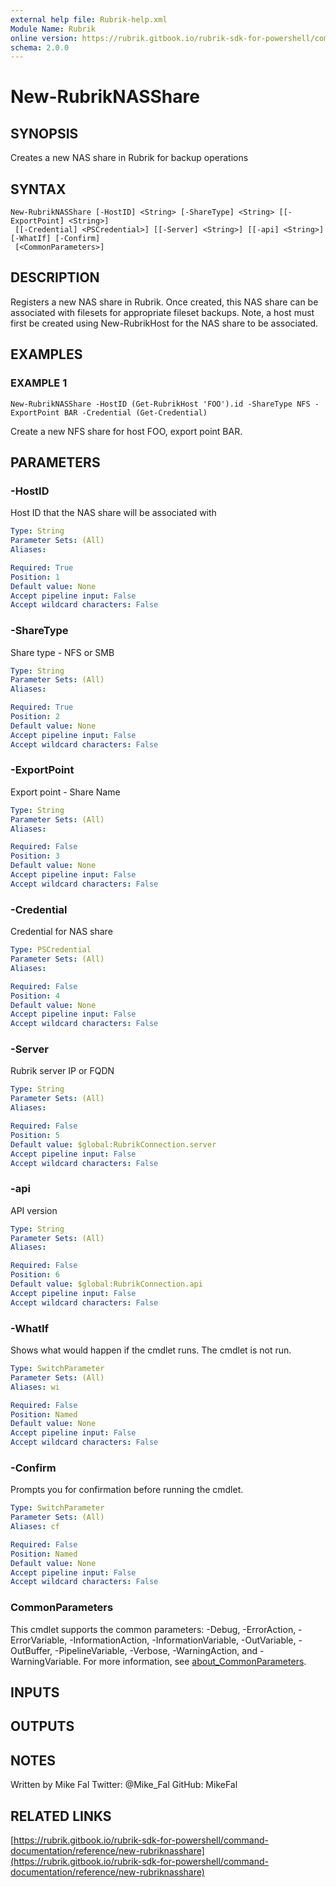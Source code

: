 ```yaml
---
external help file: Rubrik-help.xml
Module Name: Rubrik
online version: https://rubrik.gitbook.io/rubrik-sdk-for-powershell/command-documentation/reference/new-rubriknasshare
schema: 2.0.0
---
```


# New-RubrikNASShare

## SYNOPSIS
Creates a new NAS share in Rubrik for backup operations

## SYNTAX

```
New-RubrikNASShare [-HostID] <String> [-ShareType] <String> [[-ExportPoint] <String>]
 [[-Credential] <PSCredential>] [[-Server] <String>] [[-api] <String>] [-WhatIf] [-Confirm]
 [<CommonParameters>]
```

## DESCRIPTION
Registers a new NAS share in Rubrik.
Once created, this NAS share can be associated with
filesets for appropriate fileset backups.
Note, a host must first be created using
New-RubrikHost for the NAS share to be associated.

## EXAMPLES

### EXAMPLE 1
```
New-RubrikNASShare -HostID (Get-RubrikHost 'FOO').id -ShareType NFS -ExportPoint BAR -Credential (Get-Credential)
```

Create a new NFS share for host FOO, export point BAR.

## PARAMETERS

### -HostID
Host ID that the NAS share will be associated with

```yaml
Type: String
Parameter Sets: (All)
Aliases:

Required: True
Position: 1
Default value: None
Accept pipeline input: False
Accept wildcard characters: False
```

### -ShareType
Share type - NFS or SMB

```yaml
Type: String
Parameter Sets: (All)
Aliases:

Required: True
Position: 2
Default value: None
Accept pipeline input: False
Accept wildcard characters: False
```

### -ExportPoint
Export point - Share Name

```yaml
Type: String
Parameter Sets: (All)
Aliases:

Required: False
Position: 3
Default value: None
Accept pipeline input: False
Accept wildcard characters: False
```

### -Credential
Credential for NAS share

```yaml
Type: PSCredential
Parameter Sets: (All)
Aliases:

Required: False
Position: 4
Default value: None
Accept pipeline input: False
Accept wildcard characters: False
```

### -Server
Rubrik server IP or FQDN

```yaml
Type: String
Parameter Sets: (All)
Aliases:

Required: False
Position: 5
Default value: $global:RubrikConnection.server
Accept pipeline input: False
Accept wildcard characters: False
```

### -api
API version

```yaml
Type: String
Parameter Sets: (All)
Aliases:

Required: False
Position: 6
Default value: $global:RubrikConnection.api
Accept pipeline input: False
Accept wildcard characters: False
```

### -WhatIf
Shows what would happen if the cmdlet runs.
The cmdlet is not run.

```yaml
Type: SwitchParameter
Parameter Sets: (All)
Aliases: wi

Required: False
Position: Named
Default value: None
Accept pipeline input: False
Accept wildcard characters: False
```

### -Confirm
Prompts you for confirmation before running the cmdlet.

```yaml
Type: SwitchParameter
Parameter Sets: (All)
Aliases: cf

Required: False
Position: Named
Default value: None
Accept pipeline input: False
Accept wildcard characters: False
```

### CommonParameters
This cmdlet supports the common parameters: -Debug, -ErrorAction, -ErrorVariable, -InformationAction, -InformationVariable, -OutVariable, -OutBuffer, -PipelineVariable, -Verbose, -WarningAction, and -WarningVariable. For more information, see [about_CommonParameters](http://go.microsoft.com/fwlink/?LinkID=113216).

## INPUTS

## OUTPUTS

## NOTES
Written by Mike Fal
Twitter: @Mike_Fal
GitHub: MikeFal

## RELATED LINKS

[https://rubrik.gitbook.io/rubrik-sdk-for-powershell/command-documentation/reference/new-rubriknasshare](https://rubrik.gitbook.io/rubrik-sdk-for-powershell/command-documentation/reference/new-rubriknasshare)

